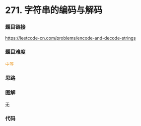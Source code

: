 # 271. 字符串的编码与解码

### 题目链接

https://leetcode-cn.com/problems/encode-and-decode-strings

### 题目难度

<font color=#F0AD4E>中等</font>

### 思路



### 图解

无

### 代码

```python
```